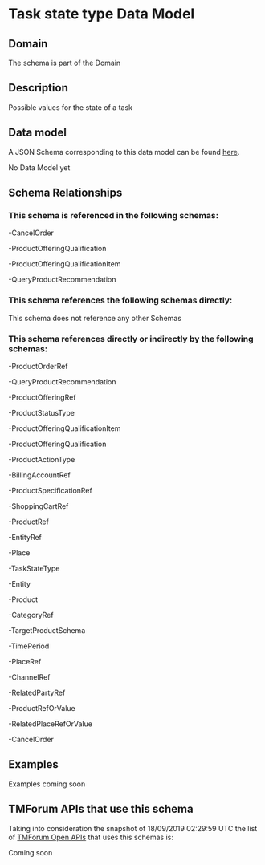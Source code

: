 # Task state type Data Model

## Domain

The  schema is part of the  Domain

## Description

Possible values for the state of a task

## Data model

A JSON Schema corresponding to this data model can be found
[here](https://github.com/tmforum-rand/schemas/blob/master/Common/TaskStateType.schema.json).

No Data Model yet

## Schema Relationships

### This schema is referenced in the following schemas:

-CancelOrder

-ProductOfferingQualification

-ProductOfferingQualificationItem

-QueryProductRecommendation

### This schema references the following schemas directly:

This schema does not reference any other Schemas

### This schema references directly or indirectly by the following schemas:

-ProductOrderRef

-QueryProductRecommendation

-ProductOfferingRef

-ProductStatusType

-ProductOfferingQualificationItem

-ProductOfferingQualification

-ProductActionType

-BillingAccountRef

-ProductSpecificationRef

-ShoppingCartRef

-ProductRef

-EntityRef

-Place

-TaskStateType

-Entity

-Product

-CategoryRef

-TargetProductSchema

-TimePeriod

-PlaceRef

-ChannelRef

-RelatedPartyRef

-ProductRefOrValue

-RelatedPlaceRefOrValue

-CancelOrder



## Examples

Examples coming soon

## TMForum APIs that use this schema

Taking into consideration the snapshot of 18/09/2019 02:29:59 UTC the list of [TMForum Open APIs](https://www.tmforum.org/open-apis/) that uses this schemas is:

Coming soon